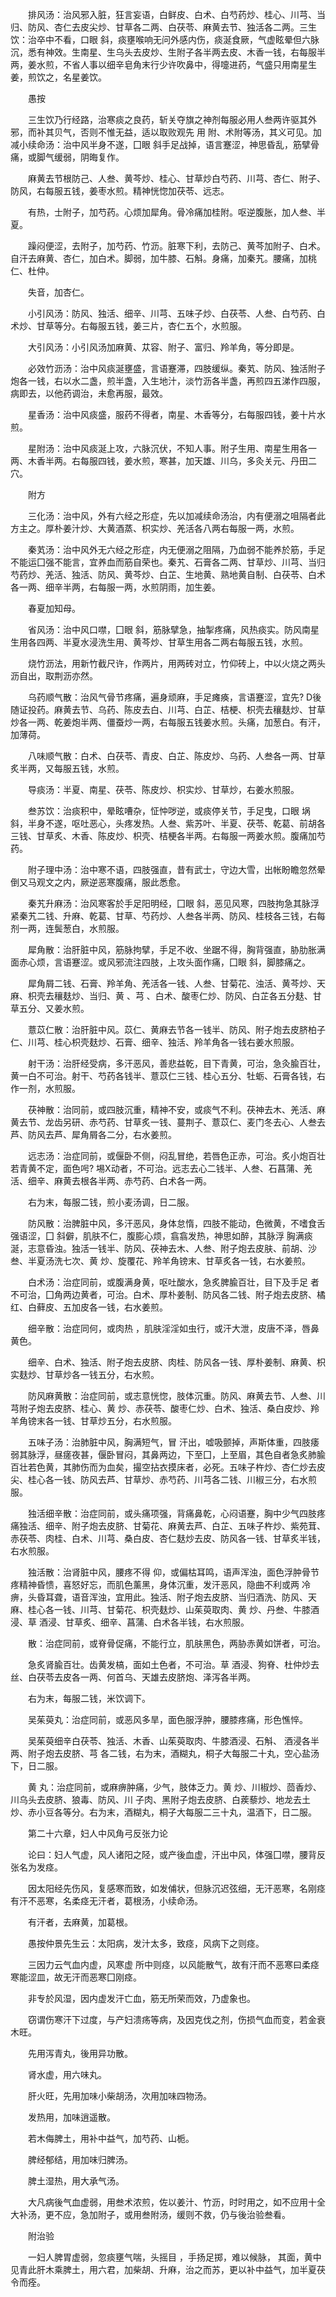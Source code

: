 <!-- { "loadSidebar": true } -->
　　排风汤：治风邪入脏，狂言妄语，白鲜皮、白术、白芍药炒、桂心、川芎、当归、防风、杏仁去皮尖炒、甘草各二两、白茯苓、麻黄去节、独活各二两。三生饮：治卒中不看，口眼  斜，痰壅喉响无问外感内伤，痰涎食厥，气虚眩晕但六脉沉，悉有神效。生南星、生乌头去皮炒、生附子各半两去皮、木香一钱，右每服半两，姜水煎，不省人事以细辛皂角末行少许吹鼻中，得嚏进药，气盛只用南星生姜，煎饮之，名星姜饮。

　　愚按

　　三生饮乃行经路，治寒痰之良药，斩关夺旗之神剂每服必用人叁两许驱其外邪，而补其贝气，否则不惟无益，适以取败观先  用  附、术附等汤，其义可见。加减小续命汤：治中风半身不遂，囗眼  斜手足战掉，语言蹇涩，神思昏乱，筋擘骨痛，或脚气缓弱，阴晦复作。

　　麻黄去节根防己、人叁、黄芩炒、桂心、甘草炒白芍药、川芎、杏仁、附子、防风，右每服五钱，姜枣水煎。精神恍惚加茯苓、远志。

　　有热，士附子，加芍药。心烦加犀角。骨冷痛加桂附。呕逆腹胀，加人叁、半夏。

　　躁闷便涩，去附子，加芍药、竹沥。脏寒下利，去防己、黄芩加附子、白术。自汗去麻黄、杏仁，加白术。脚弱，加牛膝、石斛。身痛，加秦艽。腰痛，加桃仁、杜仲。

　　失音，加杏仁。

　　小引风汤：防风、独活、细辛、川芎、五味子炒、白茯苓、人叁、白芍药、白术炒、甘草等分。右每服五钱，姜三片，杏仁五个，水煎服。

　　大引风汤：小引风汤加麻黄、苁容、附子、富归、羚羊角，等分即是。

　　必效竹沥汤：治中风痰涎壅盛，言语蹇滞，四肢缓纵。秦芄、防风、独活附子炮各一钱，右以水二盏，煎半盏，入生地汁，淡竹沥各半盏，再煎四五涕作四服，病即去，以他药调治，未愈再服，最效。

　　星香汤：治中风痰盛，服药不得者，南星、木香等分，右每服四钱，姜十片水煎。

　　星附汤：治中风痰涎上攻，六脉沉伏，不知人事。附子生用、南星生用各一两、木香半两。右每服四钱，姜水煎，寒甚，加天雄、川乌，多灸关元、丹田二穴。

　　附方

　　三化汤：治中风，外有六经之形症，先以加减续命汤治，内有便溺之咀隔者此方主之。厚朴姜汁炒、大黄酒蒸、枳实炒、羌活各八两右每服一两，水煎。

　　秦芄汤：治中风外无六经之形症，内无便溺之阻隔，乃血弱不能养於筋，手足不能运囗强不能言，宜养血而筋自荣也。秦艽、石膏各二两、甘草炒、川芎、当归芍药炒、羌活、独活、防风、黄芩炒、白芷、生地黄、熟地黄自制、白茯苓、白术各一两、细辛半两，右每服一两，水煎阴雨，加生姜。

　　春夏加知母。

　　省风汤：治中风口噤，囗眼  斜，筋脉擘急，抽掣疼痛，风热痰实。防风南星生用各四两、半夏水浸洗生用、黄芩炒、甘草生用各二两右每服五钱，水煎。

　　烧竹沥法，用新竹截尺许，作两片，用两砖对立，竹仰砖上，中以火烧之两头沥自出，取荆沥亦然。

　　乌药顺气散：治风气骨节疼痛，遍身顽麻，手足瘫痪，言语蹇涩，宜先?   D後随证投药。麻黄去节、乌药、陈皮去白、川芎、白芷、桔梗、枳壳去穰麸炒、甘草炒各一两、乾姜炮半两、僵蚕炒一两，右每服五钱姜水煎。头痛，加葱白。有汗，加薄荷。

　　八味顺气散：白术、白茯苓、青皮、白芷、陈皮炒、乌药、人叁各一两、甘草炙半两，又每服五钱，水煎。

　　导痰汤：半夏、南星、茯苓、陈皮炒、枳实炒、甘草炒，右姜水煎服。

　　叁苏饮：治痰积中，晕眩嘈杂，怔忡哕逆，或痰停关节，手足曳，口眼  埚斜，半身不遂，呕吐恶心，头疼发热。人叁、紫苏叶、半夏、茯苓、乾葛、前胡各三钱、甘草炙、木香、陈皮炒、枳壳、桔梗各半两。右每服一两姜水煎。腹痛加芍药。

　　附子理中汤：治中寒不语，四肢强直，昔有武士，守边大雪，出帐盼瞻忽然晕倒又马观文之内，厥逆恶寒腹痛，服此悉愈。

　　秦艽升麻汤：治风寒客於手足阳明经，囗眼  斜，恶见风寒，四肢拘急其脉浮紧秦艽二钱、升麻、乾葛、甘草、芍药炒、人叁各半两、防风、桂枝各三钱，右每剂一两，连鬓葱白，水煎服。

　　犀角散：治肝脏中风，筋脉拘擘，手足不收、坐踞不得，胸背强直，胁肋胀满面赤心烦，言语蹇涩。或风邪流注四肢，上攻头面作痛，囗眼  斜，脚膝痛之。

　　犀角屑二钱、石膏、羚羊角、羌活各一钱、人叁、甘菊花、浊活、黄芩炒、天麻、枳壳去穰麸炒、当归、黄  、芎  、白术、酸枣仁炒、防风、白芷各五分麸、甘草五分、又姜水煎。

　　薏苡仁散：治肝脏中风。苡仁、黄麻去节各一钱半、防风、附子炮去皮脐柏子仁、川芎、桂心枳壳麸炒、石膏、细辛、独活、羚羊角各一钱右姜水煎服。

　　射干汤：治肝经受病，多汗恶风，善悲益乾，目下青黄，可治，急灸腧百壮，黄一白不可治。射干、芍药各钱半、薏苡仁三钱、桂心五分、牡蛎、石膏各钱，右作一剂，水煎服。

　　茯神散：治同前，或四肢沉重，精神不安，或痰气不利。茯神去木、羌活、麻黄去节、龙齿另研、赤芍药、甘草炙一钱、蔓荆子、薏苡仁、麦门冬去心、人叁去芦、防风去芦、犀角屑各二分，右水姜煎。

　　远志汤：治症同前，或偃卧不侧，闷乱冒绝，若唇色正赤，可治。炙小炮百壮若青黄不定，面色呺? 埸X动者，不可治。远志去心二钱半、人叁、石菖蒲、羌活、细辛、麻黄去根各半两、赤芍药、白术各一两。

　　右为末，每服二钱，煎小麦汤调，日二服。

　　防风散：治脾脏中风，多汗恶风，身体怠惰，四肢不能动，色微黄，不嗜食舌强语涩，囗  斜僻，肌肤不仁，腹膨心烦，翕翕发热，神思如醉，其脉浮  胸满痰涎，志意昏浊。独活一钱半、防风、茯神去木、人叁、附子炮去皮肤、前胡、沙叁、半夏汤洗七次、黄  炒、旋覆花、羚羊角镑末、甘草炙各一钱，右水姜煎。

　　白术汤：治症同前，或腹满身黄，呕吐酸水，急炙脾腧百壮，目下及手足  者不可治，囗角两边黄者，可治。白术、厚朴姜制、防风各二钱、附子炮去皮脐、橘红、白藓皮、五加皮各一钱，右水姜煎。

　　细辛散：治症同何，或肉热  ，肌肤淫淫如虫行，或汗大泄，皮唐不泽，唇鼻黄色。

　　细辛、白术、独活、附子炮去皮脐、肉桂、防风各一钱、厚朴姜制、麻黄、枳实麸炒、甘草炒各一钱五分，右水煎。

　　防风麻黄散：治症同前，或志意恍惚，肢体沉重。防风、麻黄去节、人叁、川芎附子炮去皮脐、桂心、黄  炒、赤茯苓、酸枣仁炒、白术、独活、桑白皮炒、羚羊角镑末各一钱、甘草炒五分，右水煎服。

　　五味子汤：治肺脏中风，胸满短气，冒  汗出，嘘吸颤掉，声斯体重，四肢痿弱其脉浮，昼瘥夜甚，偃卧冒闷，其鼻两边，下至囗，上至眉，其色自者急炙肺腧百壮若色黄，其肺伤而为血矣，撮空拈衣摸床者，必死。五味子杵炒、杏仁炒去皮尖、桂心各一钱、防风去芦、甘草炒、赤芍药、川芎各二钱、川椒三分，右水煎服。

　　独活细辛散：治症同前，或头痛项强，背痛鼻乾，心闷语蹇，胸中少气四肢疼痛独活、细辛、附子炮去皮脐、甘菊花、麻黄去芦、白芷、五味子杵炒、紫苑茸、赤茯苓、肉桂、白术、川芎、桑白皮、杏仁麸炒去皮、防风各一钱、甘草炙半钱，右水煎服。

　　独活散：治肾脏中风，腰疼不得  仰，或偏枯耳鸣，语声浑浊，面色浮肿骨节疼精神昏愦，喜怒好忘，而肌色薰黑，身体沉重，发汗恶风，隐曲不利或两  冷痹，头昏耳聋，语音浑浊，宜用此。独活、附子炮去皮脐、当归酒洗、防风、天麻、桂心各一钱、川芎、甘菊花、枳壳麸炒、山茱萸取肉、黄  炒、丹叁、牛膝酒浸、草  酒浸、甘草炙、细辛、菖蒲、白术各半钱，右水煎服。

　　散：治症同前，或脊骨促痛，不能行立，肌肤黑色，两胁赤黄如饼者，可治。

　　急炙肾腧百壮。齿黄发槁，面如土色者，不可治。草  酒浸、狗脊、杜仲炒去丝、白茯苓去皮各一两、何首乌、天雄去皮脐炮、泽泻各半两。

　　右为末，每服二钱，米饮调下。

　　吴茱萸丸：治症同前，或恶风多旱，面色服浮肿，腰膝疼痛，形色憔悴。

　　吴茱萸细辛白茯苓、独活、木香、山茱萸取肉、牛膝酒浸、石斛、    酒浸各半两、附子炮去皮脐、芎  各二钱，右为末，酒糊丸，桐子大每服二十丸，空心盐汤下，日二服。

　　黄  丸：治症同前，或麻痹肿痛，少气，肢体乏力。黄  炒、川椒炒、茴香炒、川乌头去皮脐、狼毒、防风、川  子肉、黑附子炮去皮脐、白蒺藜炒、地龙去土炒、赤小豆各等分。右为末，酒糊丸，桐子大每服二三十丸，温酒下，日二服。

　　第二十六章，妇人中风角弓反张力论

　　论曰：妇人气虚，风人诸阳之陉，或产後血虚，汗出中风，体强囗噤，腰背反张名为发痉。

　　因太阳经先伤风，复感寒而致，如发俌状，但脉沉迟弦细，无汗恶寒，名刚痉有汗不恶寒，名柔痉无汗者，葛根汤，小续命汤。

　　有汗者，去麻黄，加葛根。

　　愚按仲景先生云：太阳病，发汁太多，致痉，风病下之则痉。

　　三因力云气血内虚，风寒虚  所中则痉，以风能散气，故有汗而不恶寒曰柔痉寒能涩皿，故无汗而恶寒囗刚痉。

　　非专於风湿，因内虚发汗亡血，筋无所荣而效，乃虚象也。

　　窃谓伤寒汗下过度，与产妇溃疡等病，及因克伐之剂，伤损气血而变，若金衰木旺。

　　先用泻青丸，後用异功散。

　　肾水虚，用六味丸。

　　肝火旺，先用加味小柴胡汤，次用加味四物汤。

　　发热用，加味逍遥散。

　　若木侮脾土，用补中益气，加芍药、山栀。

　　脾经郁结，用加味归脾汤。

　　脾土湿热，用大承气汤。

　　大凡病後气血虚弱，用叁术浓煎，佐以姜汁、竹沥，时时用之，如不应用十全大补汤，更不应，急加附子，或用叁附汤，缓则不救，仍与後治验叁看。

　　附治验

　　一妇人脾胃虚弱，忽痰壅气喘，头摇目  ，手扬足掷，难以候脉，  其面，黄中见青此肝木乘脾土，用六君，加柴胡、升麻，治之而苏，更以补中益气，加半夏茯令而痊。

